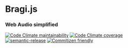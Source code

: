 # Bragi.js

### Web Audio simplified

[![Code Climate maintainability](https://img.shields.io/codeclimate/maintainability/vinyfc93/bragi.svg?style=flat-square&logo=code-climate)](https://codeclimate.com/github/vinyfc93/bragi/maintainability)
[![Code Climate coverage](https://img.shields.io/codeclimate/coverage/vinyfc93/bragi.svg?style=flat-square&logo=code-climate)](https://codeclimate.com/github/vinyfc93/bragi/test_coverage)
[![semantic-release](https://img.shields.io/badge/%20%20%F0%9F%93%A6%F0%9F%9A%80-semantic--release-e10079.svg?style=flat-square)](https://github.com/semantic-release/semantic-release)
[![Commitizen friendly](https://img.shields.io/badge/commitizen-friendly-brightgreen.svg?style=flat-square)](http://commitizen.github.io/cz-cli/)
